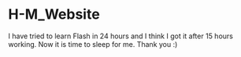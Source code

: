 # H-M_Website
I have tried to learn Flash in 24 hours and I think I got it after 15 hours working. Now it is time to sleep for me. Thank you :)
